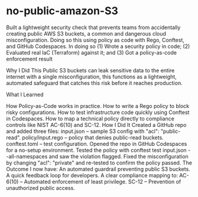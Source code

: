 # no-public-amazon-S3
Built a lightweight security check that prevents teams from accidentally creating public AWS S3 buckets, a common and dangerous cloud misconfiguration. Doing so this using policy as code with Rego, Conftest, and GitHub Codespaces. In doing so (1) Wrote a security policy in code; (2) Evaluated real IaC (Terraform) against it; and (3) Got a policy-as-code enforcement result

Why I Did This
Public S3 buckets can leak sensitive data to the entire internet with a single misconfiguration, this functions as a lightweight, automated safeguard that catches this risk before it reaches production.

What I Learned

How Policy-as-Code works in practice.
How to write a Rego policy to block risky configurations.
How to test infrastructure code quickly using Conftest in Codespaces.
How to map a technical policy directly to compliance controls like NIST AC-6(10) and SC-12.
How I Did It
Created a GitHub repo and added three files:
input.json – sample S3 config with "acl": "public-read".
policy/input.rego – policy that denies public-read buckets.
conftest.toml – test configuration.
Opened the repo in GitHub Codespaces for a no-setup environment.
Tested the policy with conftest test input.json --all-namespaces and saw the violation flagged.
Fixed the misconfiguration by changing "acl": "private" and re-tested to confirm the policy passed.
The Outcome
I now have:
An automated guardrail preventing public S3 buckets.
A quick feedback loop for developers.
A clear compliance mapping to:
AC-6(10) – Automated enforcement of least privilege.
SC-12 – Prevention of unauthorized public access.
